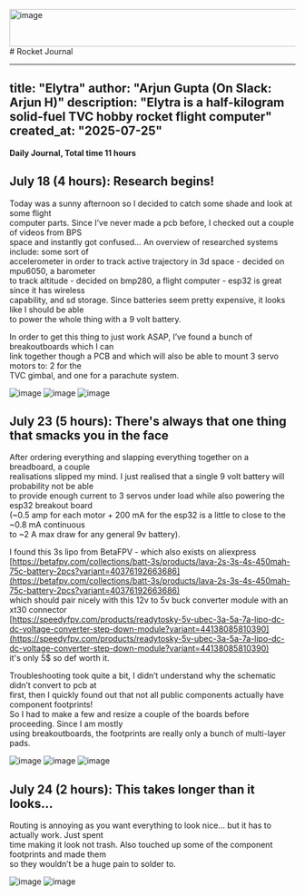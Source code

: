 <img width="1321" height="66" alt="image" src="https://github.com/user-attachments/assets/7f0f11af-4518-42a0-9d62-d79f872627d1" /># Rocket Journal

---
title: "Elytra"
author: "Arjun Gupta (On Slack: Arjun H)"
description: "Elytra is a half-kilogram solid-fuel TVC hobby rocket flight computer"
created_at: "2025-07-25"
---

**Daily Journal, Total time 11 hours**

## July 18 (4 hours): Research begins!

Today was a sunny afternoon so I decided to catch some shade and look at some flight  
computer parts. Since I’ve never made a pcb before, I checked out a couple of videos from BPS  
space and instantly got confused… An overview of researched systems include: some sort of  
accelerometer in order to track active trajectory in 3d space - decided on mpu6050, a barometer  
to track altitude - decided on bmp280, a flight computer - esp32 is great since it has wireless  
capability, and sd storage. Since batteries seem pretty expensive, it looks like I should be able  
to power the whole thing with a 9 volt battery.  

In order to get this thing to just work ASAP, I’ve found a bunch of breakoutboards which I can  
link together though a PCB and which will also be able to mount 3 servo motors to: 2 for the  
TVC gimbal, and one for a parachute system.

![image](/assets/maincomputerdiagram.png)
![image](/assets/servosdiagram.png)
![image](/assets/additionalboarddiagram.png)




## July 23 (5 hours): There's always that one thing that smacks you in the face

After ordering everything and slapping everything together on a breadboard, a couple  
realisations slipped my mind. I just realised that a single 9 volt battery will probability not be able  
to provide enough current to 3 servos under load while also powering the esp32 breakout board  
(~0.5 amp for each motor + 200 mA for the esp32 is a little to close to the ~0.8 mA continuous  
to ~2 A max draw for any general 9v battery).  

I found this 3s lipo from BetaFPV - which also exists on aliexpress  
[https://betafpv.com/collections/batt-3s/products/lava-2s-3s-4s-450mah-75c-battery-2pcs?variant=40376192663686](https://betafpv.com/collections/batt-3s/products/lava-2s-3s-4s-450mah-75c-battery-2pcs?variant=40376192663686)  
which should pair nicely with this 12v to 5v buck converter module with an xt30 connector  
[https://speedyfpv.com/products/readytosky-5v-ubec-3a-5a-7a-lipo-dc-dc-voltage-converter-step-down-module?variant=44138085810390](https://speedyfpv.com/products/readytosky-5v-ubec-3a-5a-7a-lipo-dc-dc-voltage-converter-step-down-module?variant=44138085810390)  
it's only 5$ so def worth it.  


Troubleshooting took quite a bit, I didn’t understand why the schematic didn’t convert to pcb at  
first, then I quickly found out that not all public components actually have component footprints!  
So I had to make a few and resize a couple of the boards before proceeding. Since I am mostly  
using breakoutboards, the footprints are really only a bunch of multi-layer pads.

![image](/assets/livecomputer.png)
![image](/assets/powerdiagram.png)
![image](/assets/unwiredpcb.png)

## July 24 (2 hours): This takes longer than it looks…

Routing is annoying as you want everything to look nice… but it has to actually work. Just spent  
time making it look not trash. Also touched up some of the component footprints and made them  
so they wouldn’t be a huge pain to solder to.

![image](/assets/wiredpcb.png)
![image](/assets/3dpcb.png)
